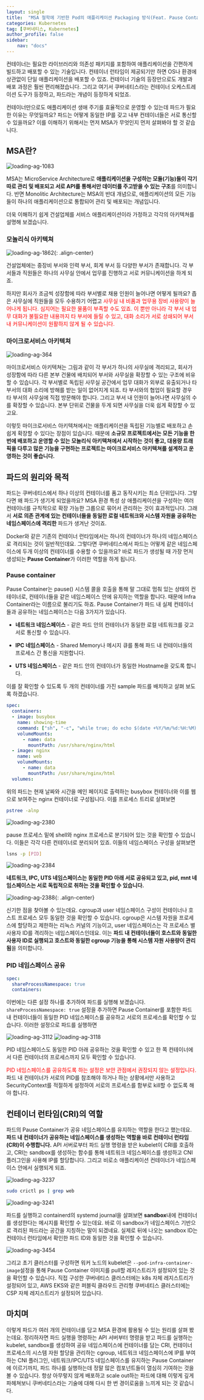 ```yaml
---
layout: single
title:  "MSA 철학에 기반한 Pod의 애플리케이션 Packaging 방식(Feat. Pause Container)"
categories: Kubernetes
tag: [쿠버네티스, Kubernetes]
author_profile: false
sidebar:
    nav: "docs"
---
```


컨테이너는 필요한 라이브러리와 의존성 패키지를 포함하여 애플리케이션을 간편하게 빌드하고 배포할 수 있는 기술입니다. 컨테이너 런타임이 제공되기만 하면 OS나 환경에 상관없이 단일 애플리케이션을 배포할 수 있죠. 컨테이너 기술의 등장만으로도 개발과 배포 과정은 훨씬 편리해졌습니다. 그리고 여기서 쿠버네티스라는 컨테이너 오케스트레이션 도구가 등장하고, 파드라는 개념이 등장하게 되었죠.

컨테이너만으로도 애플리케이션 생애 주기를 효율적으로 운영할 수 있는데 파드가 필요한 이유는 무엇일까요? 파드는 어떻게 동일한 IP를 갖고 내부 컨테이너들은 서로 통신할 수 있을까요? 이를 이해하기 위해서는 먼저 MSA가 무엇인지 먼저 살펴봐야 할 것 같습니다.

## MSA란?

<img title="" src="../../images/2025-02-10-pod/abbda5e906368a1cf0c19c2b49c298f0a5a447ae.png" alt="loading-ag-1083" data-align="center">

MSA는 MicroService Architecture로 **애플리케이션을 구성하는 모듈(기능)들이 각기 따로 관리 및 배포되고 서로 API를 통해서만 데이터를 주고받을 수 있는 구조**를 의미합니다. 반면 Monolitic Architecture는 MSA의 반대 개념으로, 애플리케이션의 모든 기능들이 하나의 애플리케이션으로 통합되어 관리 및 배포되는 개념입니다. 

더욱 이해하기 쉽게 건설업체를 서비스 애플리케이션이라 가정하고 각각의 아키텍쳐를 설명해 보겠습니다.

### 모놀리식 아키텍쳐

<img title="" src="../../../images/2025-02-10-pod/8439101fc328f630572f12321e72e524335a1400.png" alt="loading-ag-1862" data-align="center">{: .align-center}

건설업체에는 중장비 부서와 인력 부서, 회계 부서 등 다양한 부서가 존재합니다. 각 부서들과 직원들은 하나의 사무실 안에서 업무를 진행하고 서로 커뮤니케이션을 하게 되죠.

하지만 회사가 조금씩 성장함에 따라 부서별로 채용 인원이 늘어나면 어떻게 될까요? 좁은 사무실에 직원들을 모두 수용하기 어렵고 <span style="color:red">사무실 내 비품과 업무용 장비 사용량이 늘어나게 됩니다. 심지어는 필요한 물품이 부족할 수도 있죠. 이 뿐만 아니라 각 부서 내 업무 대화가 불필요한 내용까지 타 부서에 들릴 수 있고, 대화 소리가 서로 상쇄되어 부서 내 커뮤니케이션이 원활하지 않게 될 수 있습니다.</span>

### 마이크로서비스 아키텍쳐

<img title="" src="../../images/2025-02-10-pod/db847cfa9e12c4fc5d2a8361b39eb801ef4e3953.png" alt="loading-ag-364" data-align="center">

마이크로서비스 아키텍쳐는 그림과 같이 각 부서가 하나의 사무실에 격리되고, 회사가 성장함에 따라 다른 본부 건물에 배치되어 부서와 사무실을 확장할 수 있는 구조에 비유할 수 있습니다. 각 부서별로 독립된 사무실 공간에서 업무 대화가 외부로 유출되거나 타 부서의 대화 소리에 방해를 받는 일이 없어지게 되죠. 타 부서와의 협업이 필요할 경우 타 부서의 사무실에 직접 방문해야 합니다. 그리고 부서 내 인원이 늘어나면 사무실의 수를 확장할 수 있습니다. 본부 단위로 건물을 두게 되면 사무실을 더욱 쉽게 확장할 수 있고요.

이렇듯 마이크로서비스 아키텍쳐에서는 애플리케이션을 독립된 기능별로 배포하고 손쉽게 확장할 수 있다는 장점이 있습니다. 때문에 **소규모 프로젝트에서는 모든 기능을 한 번에 배포하고 운영할 수 있는 모놀리식 아키텍쳐에서 시작하는 것이 좋고, 대용량 트래픽을 다루고 많은 기능을 구현하는 프로젝트는 마이크로서비스 아키텍쳐를 설계하고 운영하는 것이 좋습니다.**

## 파드의 원리와 목적

파드는 쿠버네티스에서 하나 이상의 컨테이너를 품고 동작시키는 최소 단위입니다. 그렇다면 왜 파드가 생기게 되었을까요? MSA 환경 특성 상 애플리케이션을 구성하는 여러 컨테이너를 규칙적으로 확장 가능한 그룹으로 묶어서 관리하는 것이 효과적입니다. 그래서 **서로 의존 관계에 있는 컨테이너들을 동일한 로컬 네트워크와 시스템 자원을 공유하는 네임스페이스에 격리한** 파드가 생겨난 것이죠.

Docker와 같은 기존의 컨테이너 런타임에서는 하나의 컨테이너가 하나의 네임스페이스로 격리되는 것이 일반적인데요. 그렇다면 쿠버네티스에서 파드는 어떻게 같은 네임스페이스에 두개 이상의 컨테이너를 수용할 수 있을까요? 바로 파드가 생성될 때 가장 먼저 생성되는 **Pause Container**가 이러한 역할을 하게 됩니다.

### Pause container

Pause Container는 pause() 시스템 콜을 호출을 통해 말 그대로 멈춰 있는 상태의 컨테이너로, 컨테이너들을 같은 네임스페이스 안에 유지하는 역할을 합니다. 때문에 Infra Container라는 이름으로 불리기도 하죠. Pause Container가 파드 내 실제 컨테이너들과 공유하는 네임스페이스는 다음 3가지가 있습니다.

- **네트워크 네임스페이스** - 같은 파드 안의 컨테이너가 동일한 로컬 네트워크를 갖고 서로 통신할 수 있습니다.

- **IPC 네임스페이스** - Shared Memory나 메시지 큐를 통해 파드 내 컨테이너들의 프로세스 간 통신을 지원합니다.

- **UTS 네임스페이스** - 같은 파드 안의 컨테이너가 동일한 Hostname을 갖도록 합니다.

이를 잘 확인할 수 있도록 두 개의 컨테이너를 가진 sample 파드를 배치하고 살펴 보도록 하겠습니다.

```yaml
spec:
  containers:
  - image: busybox
    name: showing-time
    command: ["sh", "-c", "while true; do echo $(date +%Y/%m/%d:%H:%M) > /usr/share/nginx/html/index.html; sleep 60; done"]
    volumeMounts:
      - name: data
        mountPath: /usr/share/nginx/html
  - image: nginx
    name: web
    volumeMounts:
      - name: data
        mountPath: /usr/share/nginx/html
  volumes:
```

위의 파드는 현재 날짜와 시간을 메인 페이지로 출력하는 busybox 컨테이너와 이를 웹으로 보여주는 nginx 컨테이너로 구성됩니다. 이를 프로세스 트리로 살펴보면

```bash
pstree -alnp
```

<img title="" src="../../images/2025-02-10-pod/2025-02-14-00-27-42-image.png" alt="loading-ag-2380" data-align="center">

pause 프로세스 밑에 shell와 nginx 프로세스로 분기되어 있는 것을 확인할 수 있습니다. 이들은 각각 다른 컨테이너로 분리되어 있죠. 이들의 네임스페이스 구성을 살펴보면

```bash
lsns -p [PID]
```

<img title="" src="../../images/2025-02-10-pod/2025-02-14-00-29-44-image.png" alt="loading-ag-2384" data-align="center">

**네트워크, IPC, UTS 네임스페이스는 동일한 PID 아래 서로 공유되고 있고, pid, mnt 네임스페이스는 서로 독립적으로 취하는 것을 확인할 수 있습니다.**

<img title="" src="../../images/2025-02-10-pod/2025-02-14-00-30-25-image.png" alt="loading-ag-2388" data-align="center">{: .align-center}

신기한 점을 찾아볼 수 있는데요. cgroup과 user 네임스페이스 구성이 컨테이너나 호스트 프로세스 모두 동일한 것을 확인할 수 있습니다. cgroup은 시스템 자원을 프로세스에 할당하고 제한하는 리눅스 커널의 기능이고, user 네임스페이스는 각 프로세스 별 사용자 ID를 격리하는 네임스페이스인데요. 이는 **파드 내 컨테이너들이 호스트와 동일한 사용자 ID로 실행되고 호스트와 동일한 cgroup 기능을 통해 시스템 자원 사용량이 관리됨**을 의미합니다.

### PID 네임스페이스 공유

```yaml
spec:
  shareProcessNamespace: true
  containers:
```

이번에는 다른 설정 하나를 추가하여 파드를 실행해 보겠습니다. `shareProcessNamespace: true` 설정을 추가하면 Pause Container를 포함한 파드 내 컨테이너들이 동일한 PID 네임스페이스를 공유하고 서로의 프로세스를 확인할 수 있습니다. 이러한 설정으로 파드를 실행하면

<img title="" src="../../images/2025-02-10-pod/2025-02-14-00-44-54-image.png" alt="loading-ag-3112" data-align="center">

<img title="" src="../../images/2025-02-10-pod/2025-02-14-00-46-12-image.png" alt="loading-ag-3118" data-align="center">

PID 네임스페이스도 동일한 PID 아래 공유하는 것을 확인할 수 있고 한 쪽 컨테이너에서 다른 컨테이너의 프로세스까지 모두 확인할 수 있습니다.

<span style="color:red">PID 네임스페이스를 공유하도록 하는 설정은 보안 관점에서 권장되지 않는 설정입니다.</span> 파드 내 컨테이너가 서로의 PID를 참조해야 하거나 하는 상황에서만 사용하고 SecurityContext를 적절하게 설정하여 서로의 프로세스를 함부로 kill할 수 없도록 해야 합니다.

## 컨테이너 런타임(CRI)의 역할

파드의 Pause Container가 공유 네임스페이스를 유지하는 역할을 한다고 했는데요. **파드 내 컨테이너가 공유하는 네임스페이스를 생성하는 역할을 바로 컨테이너 런타임(CRI)이 수행합니다.** API 서버로부터 파드 실행 명령을 받은 kubelet이 CRI를 호출하고, CRI는 sandbox를 생성하는 함수를 통해 네트워크 네임스페이스를 생성하고 CNI 플러그인을 사용해 IP를 할당합니다. 그리고 비로소 애플리케이션 컨테이너가 네임스페이스 안에서 실행되게 되죠.

<img title="" src="../../images/2025-02-10-pod/2025-02-14-01-16-49-image.png" alt="loading-ag-3237" data-align="center">

```bash
sudo crictl ps | grep web
```

<img title="" src="../../images/2025-02-10-pod/2025-02-14-01-18-13-image.png" alt="loading-ag-3241" data-align="center">

파드를 실행하고 containerd의 systemd journal을 살펴보면 **sandbox**내에 컨테이너를 생성한다는 메시지를 확인할 수 있는데요. 바로 이 sandbox가 네임스페이스 기반으로 격리된 파드라는 공간을 지칭하는 말이 되겠네요. 실제로 뒤에 나오는 sandbox ID는 컨테이너 런타임에서 확인한 파드 ID와 동일한 것을 확인할 수 있습니다.

<img title="" src="../../images/2025-02-10-pod/2025-02-14-01-26-34-image.png" alt="loading-ag-3454" data-align="center">

그리고 초기 클러스터를 구성하면 워커 노드의 kubelet은 `--pod-infra-container-image`설정을 통해 Pause Container 이미지를 pull할 레지스트리가 설정되어 있는 것을 확인할 수 있습니다. 직접 구성한 쿠버네티스 클러스터에는 k8s 자체 레지스트리가 설정되어 있고, AWS EKS와 같은 퍼블릭 클라우드 관리형 쿠버네티스 클러스터에는 CSP 자체 레지스트리가 설정되어 있습니다.

## 마치며

이렇게 파드가 여러 개의 컨테이너를 담고 MSA 환경에 활용될 수 있는 원리를 살펴 봤는데요.  정리하자면 파드 실행을 명령하는 API 서버부터 명령을 받고 파드를 실행하는 kubelet, sandbox를 생성하여 공유 네임스페이스에 컨테이너를 담는 CRI, 컨테이너 프로세스의 시스템 자원 할당을 관리하는 cgroup, 네트워크 네임스페이스에 IP를 부여하는 CNI 플러그인, 네트워크/IPC/UTS 네임스페이스를 유지하는 Pause Container에 이르기까지, 파드 하나를 실행하는데 정말 많은 컴포넌트들이 열심히 기여하는 것을 볼 수 있습니다. 항상 아무렇지 않게 배포하고 scale out하는 파드에 대해 이렇게 깊게 파헤쳐보니 쿠버네티스라는 기술에 대해 다시 한 번 경이로움을 느끼게 되는 것 같습니다.
